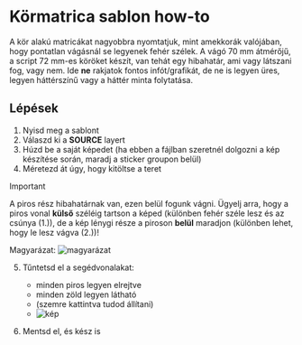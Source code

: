 # Körmatrica sablon how-to

A kör alakú matricákat nagyobbra nyomtatjuk, mint amekkorák valójában, hogy pontatlan vágásnál se legyenek fehér szélek.
A vágó 70 mm átmérőjű, a script 72 mm-es köröket készít, van tehát egy hibahatár, ami vagy látszani fog, vagy nem. Ide **ne** rakjatok fontos infót/grafikát, de ne is legyen üres, legyen háttérszínű vagy a háttér minta folytatása.

## Lépések
1. Nyisd meg a sablont
2. Válaszd ki a **SOURCE** layert
3. Húzd be a saját képedet (ha ebben a fájlban szeretnél dolgozni a kép készítése során, maradj a sticker groupon belül)
4. Méretezd át úgy, hogy kitöltse a teret
> [!IMPORTANT]  
> A piros rész hibahatárnak van, ezen belül fogunk vágni. Ügyelj arra, hogy a piros vonal **külső** széléig tartson a képed (különben fehér széle lesz és az csúnya (1.)), de a kép lénygi része a piroson **belül** maradjon (különben lehet, hogy le lesz vágva (2.))!

Magyarázat:
![magyarázat](https://github.com/Gilgames32/kbpr-ps/assets/91968230/01fb9f54-0a0e-47c0-abd7-1004ae06c226)

5. Tűntetsd el a segédvonalakat:
   - minden piros legyen elrejtve
   - minden zöld legyen látható
   - (szemre kattintva tudod állítani)
   - ![kép](https://github.com/Gilgames32/kbpr-ps/assets/91968230/6f8e15de-9e15-476d-beba-f00bc12ab567)

6. Mentsd el, és kész is
